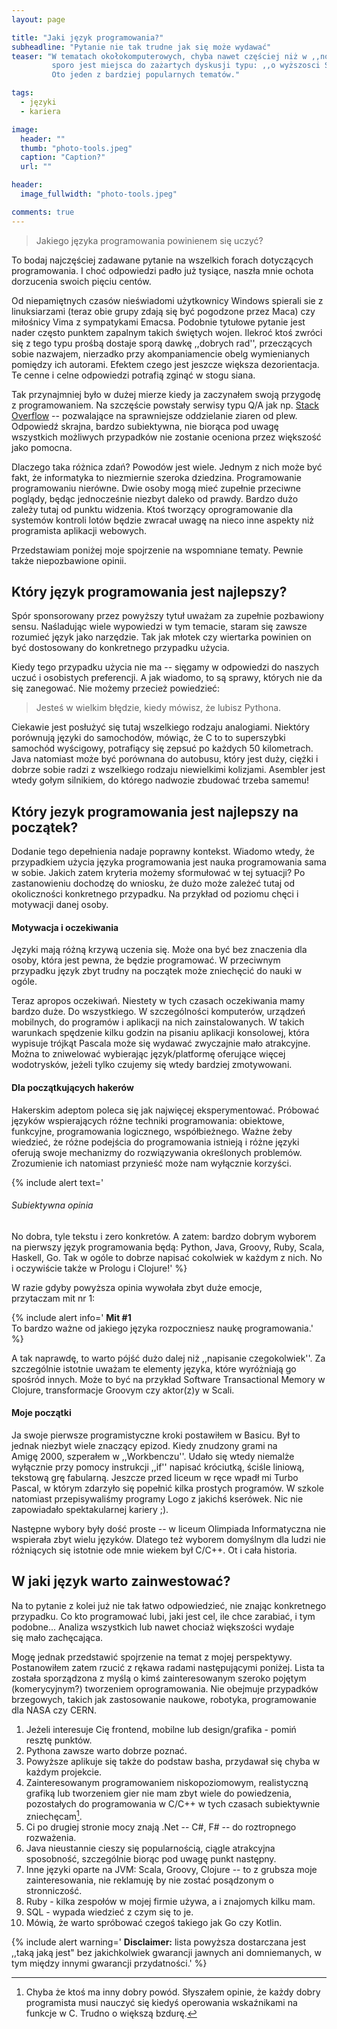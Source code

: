 ```yaml
---
layout: page

title: "Jaki język programowania?"
subheadline: "Pytanie nie tak trudne jak się może wydawać"
teaser: "W tematach okołokomputerowych, chyba nawet częściej niż w ,,normalnym'' życiu,
         sporo jest miejsca do zażartych dyskusji typu: ,,o wyższosci Świąt Bożego Narodzenia nad Świętami Wielkiej Nocy''.
         Oto jeden z bardziej popularnych tematów."

tags:
  - języki
  - kariera

image:
  header: ""
  thumb: "photo-tools.jpeg"
  caption: "Caption?"
  url: ""

header:
  image_fullwidth: "photo-tools.jpeg"

comments: true
---
```


>Jakiego języka programowania powinienem się uczyć?


To bodaj najczęściej zadawane pytanie na wszelkich forach dotyczących programowania.
I choć odpowiedzi padło już tysiące, naszła mnie ochota dorzucenia swoich pięciu centów.

Od niepamiętnych czasów nieświadomi użytkownicy Windows spierali sie z linuksiarzami (teraz obie grupy
zdają się być pogodzone przez Maca) czy miłośnicy Vima z sympatykami Emacsa.
Podobnie tytułowe pytanie jest nader często punktem zapalnym takich świętych wojen.
Ilekroć ktoś zwróci się z tego typu prośbą dostaje sporą dawkę ,,dobrych rad'',
przeczących sobie nazwajem, nierzadko przy akompaniamencie obelg wymienianych pomiędzy ich autorami.
Efektem czego jest jeszcze większa dezorientacja. Te cenne i celne odpowiedzi potrafią zginąć w stogu siana.

Tak przynajmniej było w dużej mierze kiedy ja zaczynałem swoją przygodę z programowaniem.
Na szczęście powstały serwisy typu Q/A jak np. [Stack Overflow](http://www.stackoverflow.com) -- pozwalające na sprawniejsze
oddzielanie ziaren od plew. Odpowiedź skrajna, bardzo subiektywna, nie biorąca pod uwagę wszystkich
możliwych przypadków nie zostanie oceniona przez większość jako pomocna.

Dlaczego taka różnica zdań? Powodów jest wiele. Jednym z nich może być fakt,
że informatyka to niezmiernie szeroka dziedzina.
Programowanie programowaniu nierówne. Dwie osoby mogą mieć zupełnie przeciwne poglądy,
będąc jednocześnie niezbyt daleko od prawdy. Bardzo dużo zależy tutaj od punktu widzenia.
Ktoś tworzący oprogramowanie dla systemów kontroli lotów będzie zwracał uwagę
na nieco inne aspekty niż programista aplikacji webowych.

Przedstawiam poniżej moje spojrzenie na wspomniane tematy. Pewnie także niepozbawione opinii.


<h2>Który język programowania jest najlepszy?</h2>

Spór sponsorowany przez powyższy tytuł uważam za zupełnie pozbawiony sensu.
Naśladując wiele wypowiedzi w tym temacie, staram się zawsze rozumieć język jako narzędzie.
Tak jak młotek czy wiertarka powinien on być dostosowany do konkretnego przypadku użycia.

Kiedy tego przypadku użycia nie ma -- sięgamy w odpowiedzi do naszych uczuć i osobistych preferencji.
A jak wiadomo, to są sprawy, których nie da się zanegować. Nie możemy przecież powiedzieć:

>Jesteś w wielkim błędzie, kiedy mówisz, że lubisz Pythona.

Ciekawie jest posłużyć się tutaj wszelkiego rodzaju analogiami. Niektóry porównują języki do samochodów,
mówiąc, że C to to superszybki samochód wyścigowy, potrafiący się zepsuć po każdych 50 kilometrach.
Java natomiast może być porównana do autobusu, który jest duży, ciężki i dobrze sobie radzi
z wszelkiego rodzaju niewielkimi kolizjami. Asembler jest wtedy gołym silnikiem, do którego nadwozie
zbudować trzeba samemu!


<h2>Który jezyk programowania jest najlepszy na początek?</h2>

Dodanie tego depełnienia nadaje poprawny kontekst. Wiadomo wtedy, że przypadkiem użycia
języka programowania jest nauka programowania sama w sobie. Jakich zatem kryteria możemy sformułować w tej sytuacji?
Po zastanowieniu dochodzę do wniosku, że dużo może zależeć tutaj od okoliczności konkretnego przypadku.
Na przykład od poziomu chęci i motywacji danej osoby.

<h4>Motywacja i oczekiwania</h4>

Języki mają różną krzywą uczenia się.
Może ona być bez znaczenia dla osoby, która jest pewna, że będzie programować.
W przeciwnym przypadku język zbyt trudny na początek może zniechęcić do nauki w ogóle.

Teraz apropos oczekiwań. Niestety w tych czasach oczekiwania mamy bardzo duże.
Do wszystkiego. W szczególności komputerów, urządzeń mobilnych, do programów i aplikacji na nich zainstalowanych.
W takich warunkach spędzenie kilku godzin na pisaniu aplikacji konsolowej, która wypisuje
trójkąt Pascala może się wydawać zwyczajnie mało atrakcyjne.
Można to zniwelować wybierając język/platformę oferujące
więcej wodotrysków, jeżeli tylko czujemy się wtedy bardziej zmotywowani.


<h4>Dla początkujących hakerów</h4>

Hakerskim adeptom poleca się jak najwięcej eksperymentować. Próbować języków wspierających
różne techniki programowania: obiektowe, funkcyjne, programowania logicznego, współbieżnego.
Ważne żeby wiedzieć, że różne podejścia do programowania istnieją i różne języki
oferują swoje mechanizmy do rozwiązywania określonych problemów.
Zrozumienie ich natomiast przynieść może nam wyłącznie korzyści.


{% include alert text='
<h6>Subiektywna opinia</h6>
<smaller>No dobra, tyle tekstu i zero konkretów. A zatem: bardzo dobrym wyborem na pierwszy język programowania
będą: Python, Java, Groovy, Ruby, Scala, Haskell, Go. Tak w ogóle to dobrze napisać cokolwiek
w każdym z nich. No i oczywiście także w Prologu i Clojure!</smaller>'
%}

W razie gdyby powyższa opinia wywołała zbyt duże emocje, przytaczam mit nr 1:

{% include alert info='
<b>Mit #1</b><br>
<smaller>To bardzo ważne od jakiego języka rozpoczniesz naukę programowania.</smaller>'
%}

A tak naprawdę, to warto pójść dużo dalej niż ,,napisanie czegokolwiek''.
Za szczególnie istotnie uważam te elementy języka, które wyróżniają go spośród innych.
Może to być na przykład Software Transactional Memory w Clojure,
transformacje Groovym czy aktor(z)y w Scali.

<h4>Moje początki</h4>
Ja swoje pierwsze programistyczne kroki postawiłem w Basicu. Był to jednak niezbyt wiele znaczący
epizod. Kiedy znudzony grami na Amigę 2000, szperałem w ,,Workbenczu''. Udało się wtedy niemalże
wyłącznie przy pomocy instrukcji ,,if'' napisać króciutką, ściśle liniową, tekstową grę fabularną.
Jeszcze przed liceum w ręce wpadł mi Turbo Pascal, w którym zdarzyło się popełnić kilka prostych programów.
W szkole natomiast przepisywaliśmy programy Logo z jakichś kserówek. Nic nie zapowiadało spektakularnej kariery ;).

Następne wybory były dość proste -- w liceum Olimpiada Informatyczna nie wspierała zbyt wielu języków.
Dlatego też wyborem domyślnym dla ludzi nie różniących się istotnie ode mnie wiekem był C/C++.
Ot i cała historia.


<h2>W jaki język warto zainwestować?</h2>

Na to pytanie z kolei już nie tak łatwo odpowiedzieć, nie znając konkretnego przypadku.
Co kto programować lubi, jaki jest cel, ile chce zarabiać, i tym podobne...
Analiza wszystkich lub nawet chociaż większości wydaje się mało zachęcająca.

Mogę jednak przedstawić spojrzenie na temat z mojej perspektywy.
Postanowiłem zatem rzucić z rękawa radami następującymi poniżej.
Lista ta została sporządzona z myślą o kimś zainteresowanym szeroko pojętym (komerycyjnym?)
tworzeniem oprogramowania. Nie obejmuje przypadków brzegowych, takich jak zastosowanie naukowe,
robotyka, programowanie dla NASA czy CERN.

1. Jeżeli interesuje Cię frontend, mobilne lub design/grafika - pomiń resztę punktów.
2. Pythona zawsze warto dobrze poznać.
3. Powyższe aplikuje się także do podstaw basha, przydawał się chyba w każdym projekcie.
4. Zainteresowanym programowaniem niskopoziomowym, realistyczną grafiką lub tworzeniem gier nie mam zbyt wiele do powiedzenia,
pozostałych do programowania w C/C++ w tych czasach subiektywnie zniechęcam[^c].
5. Ci po drugiej stronie mocy znają .Net -- C#, F# -- do roztropnego rozważenia.
6. Java nieustannie cieszy się popularnością, ciągle atrakcyjna sposobność, szczególnie biorąc pod uwagę punkt następny.
7. Inne języki oparte na JVM: Scala, Groovy, Clojure -- to z grubsza moje zainteresowania, nie reklamuję by nie zostać
posądzonym o stronniczość.
8. Ruby - kilka zespołów w mojej firmie używa, a i znajomych kilku mam.
9. SQL - wypada wiedzieć z czym się to je.
10. Mówią, że warto spróbować czegoś takiego jak Go czy Kotlin.

{% include alert warning='
<smaller><b>Disclaimer:</b> lista powyższa dostarczana jest ,,taką jaką jest" bez jakichkolwiek gwarancji jawnych
         ani domniemanych, w tym między innymi gwarancji przydatności.</smaller>'
%}


[^c]: Chyba że ktoś ma inny dobry powód. Słyszałem opinie, że każdy dobry programista musi nauczyć się kiedyś operowania wskaźnikami na funkcje w C. Trudno o większą bzdurę.